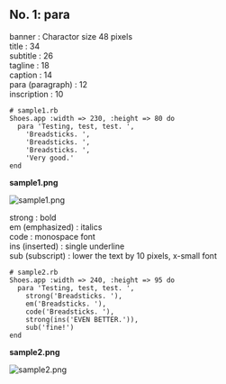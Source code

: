 No. 1: para
---------

banner			: Charactor size 48 pixels <br>
title			: 34 <br>
subtitle		: 26 <br>
tagline			: 18 <br>
caption			: 14 <br>
para (paragraph)	: 12 <br>
inscription		: 10 <br>

	# sample1.rb
	Shoes.app :width => 230, :height => 80 do
	  para 'Testing, test, test. ',
	    'Breadsticks. ',
	    'Breadsticks. ',
	    'Breadsticks. ',
	    'Very good.'
	end

**sample1.png**

![sample1.png](http://github.com/ashbb/shoes_tutorial_html/tree/master%2Fimages%2Fsample1.png?raw=true)


strong			: bold <br>
em (emphasized)		: italics <br>
code			: monospace font <br>
ins (inserted)		: single underline <br>
sub (subscript)		: lower the text by 10 pixels, x-small font <br>

	# sample2.rb
	Shoes.app :width => 240, :height => 95 do
	  para 'Testing, test, test. ',
	    strong('Breadsticks. '),
	    em('Breadsticks. '),
	    code('Breadsticks. '),
	    strong(ins('EVEN BETTER.')),
	    sub('fine!')
	end

**sample2.png**

![sample2.png](http://github.com/ashbb/shoes_tutorial_html/tree/master%2Fimages%2Fsample2.png?raw=true)

